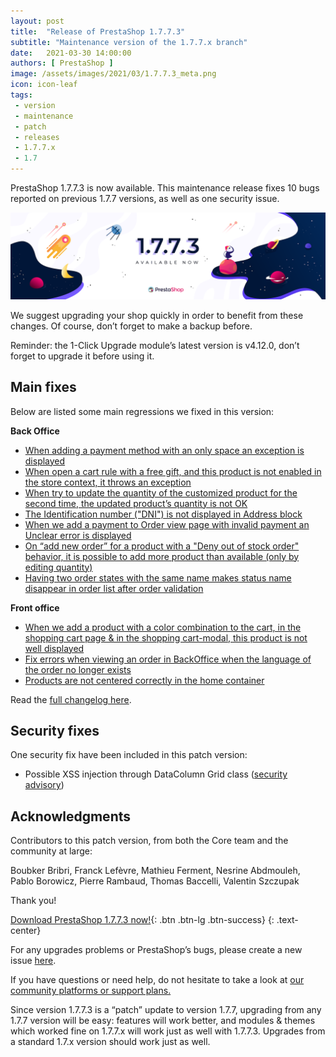 ```yaml
---
layout: post
title:  "Release of PrestaShop 1.7.7.3"
subtitle: "Maintenance version of the 1.7.7.x branch"
date:   2021-03-30 14:00:00
authors: [ PrestaShop ]
image: /assets/images/2021/03/1.7.7.3_meta.png
icon: icon-leaf
tags:
 - version
 - maintenance
 - patch
 - releases
 - 1.7.7.x
 - 1.7
---
```


PrestaShop 1.7.7.3 is now available. This maintenance release fixes 10 bugs reported on previous 1.7.7 versions, as well as one security issue.

![1.7.7.3 is available!](/assets/images/2021/03/1.7.7.3_banner.png)

We suggest upgrading your shop quickly in order to benefit from these changes. Of course, don’t forget to make a backup before.

Reminder: the 1-Click Upgrade module’s latest version is v4.12.0, don’t forget to upgrade it before using it.

## Main fixes

Below are listed some main regressions we fixed in this version:

**Back Office**

* [When adding a payment method with an only space an exception is displayed](https://github.com/PrestaShop/PrestaShop/issues/23287)
* [When open a cart rule with a free gift, and this product is not enabled in the store context, it throws an exception](https://github.com/PrestaShop/PrestaShop/issues/23376)
* [When try to update the quantity of the customized product for the second time, the updated product’s quantity is not OK](https://github.com/PrestaShop/PrestaShop/issues/23265)
* [The Identification number ("DNI") is not displayed in Address block](https://github.com/PrestaShop/PrestaShop/issues/22979)
* [When we add a payment to Order view page with invalid payment an Unclear error is displayed](https://github.com/PrestaShop/PrestaShop/issues/22587)
* [On “add new order” for a product with a "Deny out of stock order" behavior, it is possible to add more product than available (only by editing quantity)](https://github.com/PrestaShop/PrestaShop/issues/22109)
* [Having two order states with the same name makes status name disappear in order list after order validation](https://github.com/PrestaShop/PrestaShop/issues/22870)


**Front office**

* [When we add a product with a color combination to the cart, in the shopping cart page & in the shopping cart-modal, this product is not well displayed](https://github.com/PrestaShop/PrestaShop/issues/23660)
* [Fix errors when viewing an order in BackOffice when the language of the order no longer exists](https://github.com/PrestaShop/PrestaShop/issues/22611)
* [Products are not centered correctly in the home container](https://github.com/PrestaShop/PrestaShop/issues/23372)


Read the [full changelog here](https://github.com/PrestaShop/PrestaShop/releases/tag/1.7.7.3).

## Security fixes

One security fix have been included in this patch version:

*   Possible XSS injection through DataColumn Grid class ([security advisory](https://github.com/PrestaShop/PrestaShop/security/advisories/GHSA-fhhq-4x46-qx77))

## Acknowledgments

Contributors to this patch version, from both the Core team and the community at large: 

Boubker Bribri, Franck Lefèvre, Mathieu Ferment, Nesrine Abdmouleh, Pablo Borowicz, Pierre Rambaud, Thomas Baccelli, Valentin Szczupak

Thank you!

[Download PrestaShop 1.7.7.3 now!](https://www.prestashop.com/versions){: .btn .btn-lg .btn-success}
{: .text-center}

For any upgrades problems or PrestaShop’s bugs, please create a new issue [here](https://github.com/PrestaShop/PrestaShop/issues/new/choose).

If you have questions or need help, do not hesitate to take a look at [our community platforms or support plans.](https://devdocs.prestashop.com/1.7/faq/i-need-help/)

Since version 1.7.7.3 is a “patch” update to version 1.7.7, upgrading from any 1.7.7 version will be easy: features will work better, and modules & themes which worked fine on 1.7.7.x will work just as well with 1.7.7.3. Upgrades from a standard 1.7.x version should work just as well.
